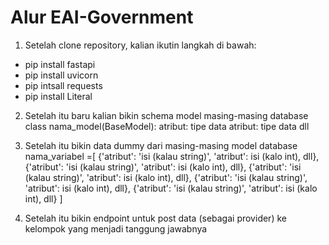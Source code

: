 # Alur EAI-Government

1. Setelah clone repository, kalian ikutin langkah di bawah:
- pip install fastapi
- pip install uvicorn
- pip intsall requests
- pip install Literal

2. Setelah itu baru kalian bikin schema model masing-masing database
class nama_model(BaseModel):
    atribut: tipe data
    atribut: tipe data
    dll

3. Setelah itu bikin data dummy dari masing-masing model database
nama_variabel =[
    {'atribut': 'isi (kalau string)', 'atribut': isi (kalo int), dll},
    {'atribut': 'isi (kalau string)', 'atribut': isi (kalo int), dll},
    {'atribut': 'isi (kalau string)', 'atribut': isi (kalo int), dll},
    {'atribut': 'isi (kalau string)', 'atribut': isi (kalo int), dll},
    {'atribut': 'isi (kalau string)', 'atribut': isi (kalo int), dll}
]

4. Setelah itu bikin endpoint untuk post data (sebagai provider) ke kelompok yang menjadi tanggung jawabnya
